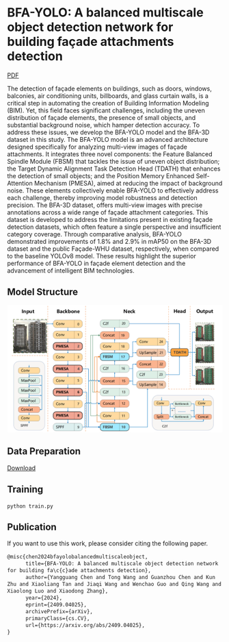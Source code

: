 # BFA-YOLO: A balanced multiscale object detection network for building façade attachments detection
[PDF](https://arxiv.org/pdf/2409.04025)


The detection of façade elements on buildings, such as doors, windows, balconies, air conditioning units, billboards, and glass curtain walls, is a critical step in automating the creation of Building Information Modeling (BIM). Yet, this field faces significant challenges, including the uneven distribution of façade elements, the presence of small objects, and substantial background noise, which hamper detection accuracy. To address these issues, we develop the BFA-YOLO model and the BFA-3D dataset in this study. The BFA-YOLO model is an advanced architecture designed specifically for analyzing multi-view images of façade attachments. It integrates three novel components: the Feature Balanced Spindle Module (FBSM) that tackles the issue of uneven object distribution; the Target Dynamic Alignment Task Detection Head (TDATH) that enhances the detection of small objects; and the Position Memory Enhanced Self-Attention Mechanism (PMESA), aimed at reducing the impact of background noise. These elements collectively enable BFA-YOLO to effectively address each challenge, thereby improving model robustness and detection precision. The BFA-3D dataset, offers multi-view images with precise annotations across a wide range of façade attachment categories. This dataset is developed to address the limitations present in existing façade detection datasets, which often feature a single perspective and insufficient category coverage. Through comparative analysis, BFA-YOLO demonstrated improvements of 1.8\% and 2.9\% in mAP50 on the BFA-3D dataset and the public Façade-WHU dataset, respectively, when compared to the baseline YOLOv8 model. These results highlight the superior performance of BFA-YOLO in façade element detection and the advancement of intelligent BIM technologies.


## Model Structure
![Structure Figure](figure/BFA-YOLO.png)

## Data Preparation
[Download](https://pan.baidu.com/s/1zahJm_F0exHppmRlAlpErQ?pwd=jj2b)


## Training
```
python train.py
```


## Publication
If you want to use this work, please consider citing the following paper.
```
@misc{chen2024bfayolobalancedmultiscaleobject,
      title={BFA-YOLO: A balanced multiscale object detection network for building fa\c{c}ade attachments detection}, 
      author={Yangguang Chen and Tong Wang and Guanzhou Chen and Kun Zhu and Xiaoliang Tan and Jiaqi Wang and Wenchao Guo and Qing Wang and Xiaolong Luo and Xiaodong Zhang},
      year={2024},
      eprint={2409.04025},
      archivePrefix={arXiv},
      primaryClass={cs.CV},
      url={https://arxiv.org/abs/2409.04025}, 
}
```
